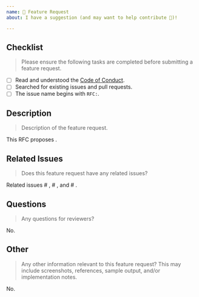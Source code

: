 ```yaml
---
name: 🚀 Feature Request
about: I have a suggestion (and may want to help contribute 🙂)!

---
```


<!--lint disable first-heading-level-->

## Checklist

> Please ensure the following tasks are completed before submitting a feature request.

-   [ ] Read and understood the [Code of Conduct][code-of-conduct].
-   [ ] Searched for existing issues and pull requests.
-   [ ] The issue name begins with `RFC:`.

## Description

> Description of the feature request.

This RFC proposes .

## Related Issues

> Does this feature request have any related issues?

Related issues # , # , and # .

## Questions

> Any questions for reviewers?

No.

## Other

> Any other information relevant to this feature request? This may include screenshots, references, sample output, and/or implementation notes.

No.

<!-- <links> -->

[code-of-conduct]: https://github.com/stdlib-js/stdlib/blob/develop/CODE_OF_CONDUCT.md

<!-- </links> -->
